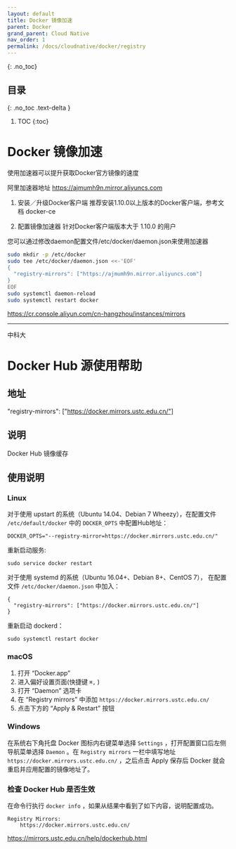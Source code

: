```yaml
---
layout: default
title: Docker 镜像加速
parent: Docker
grand_parent: Cloud Native
nav_order: 1
permalink: /docs/cloudnative/docker/registry
---
```



{: .no_toc}

## 目录

{: .no_toc .text-delta }


1. TOC
{:toc}

# Docker 镜像加速


使用加速器可以提升获取Docker官方镜像的速度

阿里加速器地址
https://ajmumh9n.mirror.aliyuncs.com

1. 安装／升级Docker客户端
推荐安装1.10.0以上版本的Docker客户端，参考文档 docker-ce

2. 配置镜像加速器
针对Docker客户端版本大于 1.10.0 的用户

您可以通过修改daemon配置文件/etc/docker/daemon.json来使用加速器


```bash
sudo mkdir -p /etc/docker
sudo tee /etc/docker/daemon.json <<-'EOF'
{
  "registry-mirrors": ["https://ajmumh9n.mirror.aliyuncs.com"]
}
EOF
sudo systemctl daemon-reload
sudo systemctl restart docker
```


https://cr.console.aliyun.com/cn-hangzhou/instances/mirrors

---

中科大

# Docker Hub 源使用帮助

## 地址

  "registry-mirrors": ["https://docker.mirrors.ustc.edu.cn/"]



## 说明

Docker Hub 镜像缓存

## 使用说明

### Linux

对于使用 upstart 的系统（Ubuntu 14.04、Debian 7 Wheezy），在配置文件 `/etc/default/docker` 中的 `DOCKER_OPTS` 中配置Hub地址：

```
DOCKER_OPTS="--registry-mirror=https://docker.mirrors.ustc.edu.cn/"
```

重新启动服务:

```
sudo service docker restart
```

对于使用 systemd 的系统（Ubuntu 16.04+、Debian 8+、CentOS 7）， 在配置文件 `/etc/docker/daemon.json` 中加入：

```
{
  "registry-mirrors": ["https://docker.mirrors.ustc.edu.cn/"]
}
```

重新启动 dockerd：

```
sudo systemctl restart docker
```

### macOS

1. 打开 “Docker.app”
2. 进入偏好设置页面(快捷键 `⌘,` )
3. 打开 “Daemon” 选项卡
4. 在 “Registry mirrors” 中添加 `https://docker.mirrors.ustc.edu.cn/`
5. 点击下方的 “Apply & Restart” 按钮

### Windows

在系统右下角托盘 Docker 图标内右键菜单选择 `Settings` ，打开配置窗口后左侧导航菜单选择 `Daemon` 。在 `Registry mirrors` 一栏中填写地址 `https://docker.mirrors.ustc.edu.cn/` ，之后点击 Apply 保存后 Docker 就会重启并应用配置的镜像地址了。

### 检查 Docker Hub 是否生效

在命令行执行 `docker info` ，如果从结果中看到了如下内容，说明配置成功。

```
Registry Mirrors:
    https://docker.mirrors.ustc.edu.cn/
```

https://mirrors.ustc.edu.cn/help/dockerhub.html